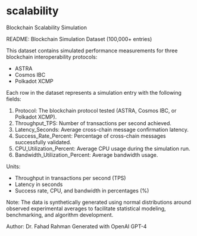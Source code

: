 # scalability
Blockchain Scalability Simulation 

README: Blockchain Simulation Dataset (100,000+ entries)

This dataset contains simulated performance measurements for three blockchain interoperability protocols:
- ASTRA
- Cosmos IBC
- Polkadot XCMP

Each row in the dataset represents a simulation entry with the following fields:

1. Protocol: The blockchain protocol tested (ASTRA, Cosmos IBC, or Polkadot XCMP).
2. Throughput_TPS: Number of transactions per second achieved.
3. Latency_Seconds: Average cross-chain message confirmation latency.
4. Success_Rate_Percent: Percentage of cross-chain messages successfully validated.
5. CPU_Utilization_Percent: Average CPU usage during the simulation run.
6. Bandwidth_Utilization_Percent: Average bandwidth usage.

Units:
- Throughput in transactions per second (TPS)
- Latency in seconds
- Success rate, CPU, and bandwidth in percentages (%)

Note: The data is synthetically generated using normal distributions around observed experimental averages to facilitate statistical modeling, benchmarking, and algorithm development.

Author: Dr. Fahad Rahman
Generated with OpenAI GPT-4
